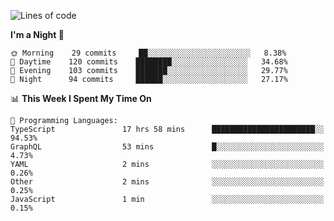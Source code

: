 <!--START_SECTION:waka-->
![Lines of code](https://img.shields.io/badge/From%20Hello%20World%20I%27ve%20Written-640113%20lines%20of%20code-blue)

**I'm a Night 🦉** 

```text
🌞 Morning    29 commits     ██░░░░░░░░░░░░░░░░░░░░░░░   8.38% 
🌆 Daytime    120 commits    ████████░░░░░░░░░░░░░░░░░   34.68% 
🌃 Evening    103 commits    ███████░░░░░░░░░░░░░░░░░░   29.77% 
🌙 Night      94 commits     ██████░░░░░░░░░░░░░░░░░░░   27.17%

```


📊 **This Week I Spent My Time On** 

```text
💬 Programming Languages: 
TypeScript               17 hrs 58 mins      ███████████████████████░░   94.53% 
GraphQL                  53 mins             █░░░░░░░░░░░░░░░░░░░░░░░░   4.73% 
YAML                     2 mins              ░░░░░░░░░░░░░░░░░░░░░░░░░   0.26% 
Other                    2 mins              ░░░░░░░░░░░░░░░░░░░░░░░░░   0.25% 
JavaScript               1 min               ░░░░░░░░░░░░░░░░░░░░░░░░░   0.15%

```


<!--END_SECTION:waka-->
